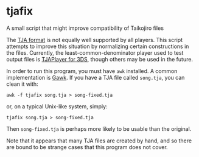 # tjafix
A small script that might improve compatibility of Taikojiro files

The [TJA format][1] is not equally well supported by all players.
This script attempts to improve this situation
by normalizing certain constructions in the files.
Currently, the least-common-denominator player used to test output files
is [TJAPlayer for 3DS][2],
though others may be used in the future.

In order to run this program, you must have `awk` installed.
A common implementation is [Gawk][3].
If you have a TJA file called `song.tja`, you can clean it with:

    awk -f tjafix song.tja > song-fixed.tja

or, on a typical Unix-like system, simply:

    tjafix song.tja > song-fixed.tja

Then `song-fixed.tja` is perhaps more likely to be usable than the original.

Note that it appears that many TJA files are created by hand,
and so there are bound to be strange cases that this program
does not cover.

[1]: https://github.com/bui/taiko-web/wiki/TJA-format
[2]: https://github.com/togetg/TJAPlayer_for_3DS
[3]: https://www.gnu.org/software/gawk/gawk.html
